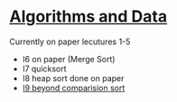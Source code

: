 # [Algorithms and Data](https://github.com/Khair9/Year-2-CompSci-Notes/blob/main/README.md)
Currently on paper lecutures 1-5
 - l6 on paper (Merge Sort)
 - l7 quicksort 
 - l8 heap sort done on paper
 - [l9 beyond comparision sort]()
